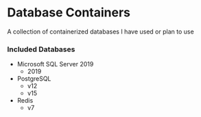 # Database Containers

A collection of containerized databases I have used or plan to use

### Included Databases

- Microsoft SQL Server 2019
    - 2019
- PostgreSQL
    - v12
    - v15
- Redis
    - v7
